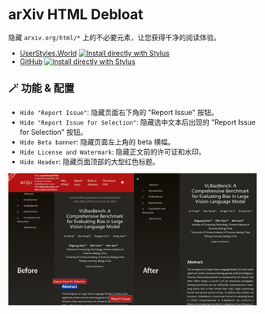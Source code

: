 # arXiv HTML Debloat

隐藏 `arxiv.org/html/*` 上的不必要元素，让您获得干净的阅读体验。

- [UserStyles.World](https://userstyles.world/style/16559) [![Install directly with Stylus](https://img.shields.io/badge/Install%20directly%20with-Stylus-00adad.svg)](https://userstyles.world/api/style/16559.user.css)
- [GitHub](https://github.com/PRO-2684/gadgets/raw/main/arxiv_html_debloate/) [![Install directly with Stylus](https://img.shields.io/badge/Install%20directly%20with-Stylus-00adad.svg)](https://github.com/PRO-2684/gadgets/raw/main/arxiv_html_debloate/arxiv_html_debloate.user.css)

## 🪄 功能 & 配置

- `Hide "Report Issue"`: 隐藏页面右下角的 "Report Issue" 按钮。
- `Hide "Report Issue for Selection"`: 隐藏选中文本后出现的 "Report Issue for Selection" 按钮。
- `Hide Beta banner`: 隐藏页面左上角的 beta 横幅。
- `Hide License and Watermark`: 隐藏正文前的许可证和水印。
- `Hide Header`: 隐藏页面顶部的大型红色标题。

![Before & After](arxiv.jpg)
